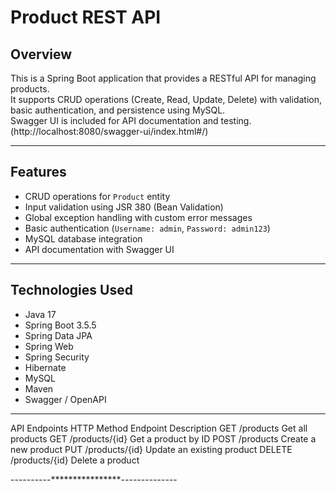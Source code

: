 # Product REST API

## Overview
This is a Spring Boot application that provides a RESTful API for managing products.  
It supports CRUD operations (Create, Read, Update, Delete) with validation, basic authentication, and persistence using MySQL.  
Swagger UI is included for API documentation and testing.(http://localhost:8080/swagger-ui/index.html#/)

---

## Features
- CRUD operations for `Product` entity
- Input validation using JSR 380 (Bean Validation)
- Global exception handling with custom error messages
- Basic authentication (`Username: admin`, `Password: admin123`)
- MySQL database integration
- API documentation with Swagger UI

---

## Technologies Used
- Java 17
- Spring Boot 3.5.5
- Spring Data JPA
- Spring Web
- Spring Security
- Hibernate
- MySQL
- Maven
- Swagger / OpenAPI

---
API Endpoints
HTTP   Method	Endpoint	      Description
GET	    /products	            Get all products
GET	    /products/{id}	      Get a product by ID
POST	  /products	            Create a new product
PUT	    /products/{id}	      Update an existing product
DELETE	/products/{id}	      Delete a product

----------****************--------------

